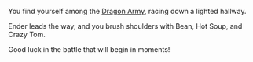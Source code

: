 You find yourself among the [Dragon Army](http://enderverse.wikia.com/wiki/Dragon_Army),
racing down a lighted hallway.

Ender leads the way, and you brush shoulders with Bean, Hot Soup, and Crazy Tom.

Good luck in the battle that will begin in moments!
